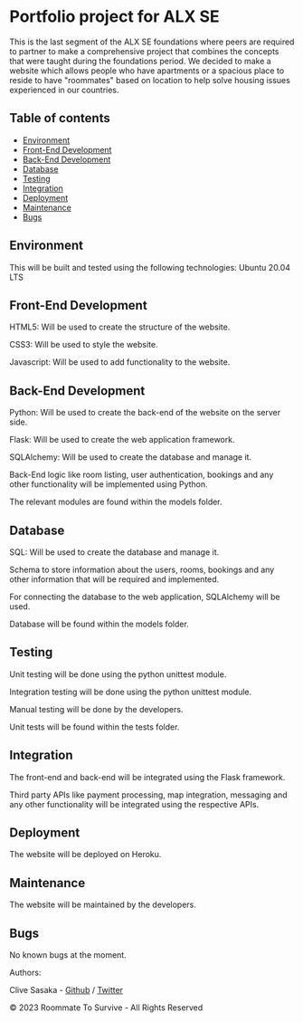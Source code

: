 # Portfolio project for ALX SE

This is the last segment of the ALX SE foundations where peers are required to partner to make a comprehensive project that combines the concepts that were taught during the foundations period.
We decided to make a website which allows people who have apartments or a spacious place to reside to have "roommates" based on location to help solve housing issues experienced in our countries.

## Table of contents

* [Environment](#environment)
* [Front-End Development](#front-end)
* [Back-End Development](#backend)
* [Database](#database)
* [Testing](#testing)
* [Integration](#integration)
* [Deployment](#deployment)
* [Maintenance](#maintenance)
* [Bugs](#bugs)

## Environment

This will be built and tested using the following technologies:
Ubuntu 20.04 LTS

## Front-End Development

HTML5: Will be used to create the structure of the website.

CSS3: Will be used to style the website.

Javascript: Will be used to add functionality to the website.

## Back-End Development

Python: Will be used to create the back-end of the website on the server side.

Flask: Will be used to create the web application framework.

SQLAlchemy: Will be used to create the database and manage it.

Back-End logic like room listing, user authentication, bookings and any other functionality will be implemented using Python.

The relevant modules are found within the models folder.

## Database

SQL: Will be used to create the database and manage it.

Schema to store information about the users, rooms, bookings and any other information that will be required and implemented.

For connecting the database to the web application, SQLAlchemy will be used.

Database will be found within the models folder.

## Testing

Unit testing will be done using the python unittest module.

Integration testing will be done using the python unittest module.

Manual testing will be done by the developers.

Unit tests will be found within the tests folder.

## Integration

The front-end and back-end will be integrated using the Flask framework.

Third party APIs  like payment processing, map integration, messaging and any other functionality will be integrated using the respective APIs.

## Deployment

The website will be deployed on Heroku.

## Maintenance

The website will be maintained by the developers.

## Bugs

No known bugs at the moment.

Authors:

Clive Sasaka - [Github](https://github.com/Csasaka19) / [Twitter](https://twitter.com/Sasaka_JR)

&copy; 2023 Roommate To Survive - All Rights Reserved
